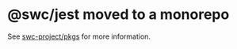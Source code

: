 # @swc/jest moved to a monorepo

See [swc-project/pkgs](https://github.com/swc-project/pkgs) for more
information.

```

```
